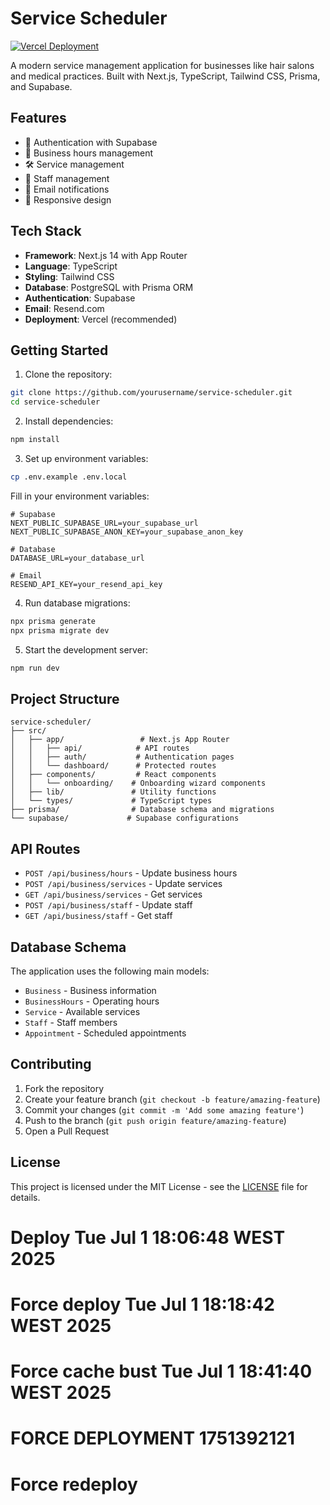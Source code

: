 # Service Scheduler

[![Vercel Deployment](https://img.shields.io/badge/vercel-deployed-success)](https://service-scheduler-filipeqpedrosa.vercel.app)

A modern service management application for businesses like hair salons and medical practices. Built with Next.js, TypeScript, Tailwind CSS, Prisma, and Supabase.

## Features

- 🔐 Authentication with Supabase
- 📅 Business hours management
- 🛠️ Service management
- 👥 Staff management
- 📧 Email notifications
- 📱 Responsive design

## Tech Stack

- **Framework**: Next.js 14 with App Router
- **Language**: TypeScript
- **Styling**: Tailwind CSS
- **Database**: PostgreSQL with Prisma ORM
- **Authentication**: Supabase
- **Email**: Resend.com
- **Deployment**: Vercel (recommended)

## Getting Started

1. Clone the repository:
```bash
git clone https://github.com/yourusername/service-scheduler.git
cd service-scheduler
```

2. Install dependencies:
```bash
npm install
```

3. Set up environment variables:
```bash
cp .env.example .env.local
```

Fill in your environment variables:
```env
# Supabase
NEXT_PUBLIC_SUPABASE_URL=your_supabase_url
NEXT_PUBLIC_SUPABASE_ANON_KEY=your_supabase_anon_key

# Database
DATABASE_URL=your_database_url

# Email
RESEND_API_KEY=your_resend_api_key
```

4. Run database migrations:
```bash
npx prisma generate
npx prisma migrate dev
```

5. Start the development server:
```bash
npm run dev
```

## Project Structure

```
service-scheduler/
├── src/
│   ├── app/                 # Next.js App Router
│   │   ├── api/            # API routes
│   │   ├── auth/           # Authentication pages
│   │   └── dashboard/      # Protected routes
│   ├── components/         # React components
│   │   └── onboarding/    # Onboarding wizard components
│   ├── lib/               # Utility functions
│   └── types/             # TypeScript types
├── prisma/                # Database schema and migrations
└── supabase/             # Supabase configurations
```

## API Routes

- `POST /api/business/hours` - Update business hours
- `POST /api/business/services` - Update services
- `GET /api/business/services` - Get services
- `POST /api/business/staff` - Update staff
- `GET /api/business/staff` - Get staff

## Database Schema

The application uses the following main models:

- `Business` - Business information
- `BusinessHours` - Operating hours
- `Service` - Available services
- `Staff` - Staff members
- `Appointment` - Scheduled appointments

## Contributing

1. Fork the repository
2. Create your feature branch (`git checkout -b feature/amazing-feature`)
3. Commit your changes (`git commit -m 'Add some amazing feature'`)
4. Push to the branch (`git push origin feature/amazing-feature`)
5. Open a Pull Request

## License

This project is licensed under the MIT License - see the [LICENSE](LICENSE) file for details.
# Deploy Tue Jul  1 18:06:48 WEST 2025
# Force deploy Tue Jul  1 18:18:42 WEST 2025
# Force cache bust Tue Jul  1 18:41:40 WEST 2025
# FORCE DEPLOYMENT 1751392121
# Force redeploy

